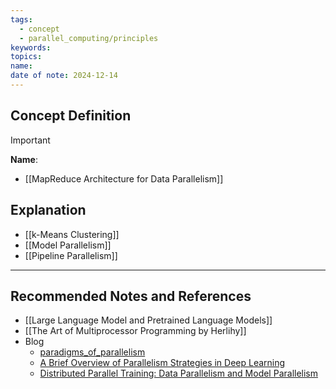 ```yaml
---
tags:
  - concept
  - parallel_computing/principles
keywords: 
topics: 
name: 
date of note: 2024-12-14
---
```


## Concept Definition

>[!important]
>**Name**: 



- [[MapReduce Architecture for Data Parallelism]]

## Explanation


- [[k-Means Clustering]]
- [[Model Parallelism]]
- [[Pipeline Parallelism]]

-----------
##  Recommended Notes and References


- [[Large Language Model and Pretrained Language Models]]
- [[The Art of Multiprocessor Programming by Herlihy]]
- Blog
	- [paradigms_of_parallelism](https://colossalai.org/docs/concepts/paradigms_of_parallelism/)
	- [A Brief Overview of Parallelism Strategies in Deep Learning](https://afmck.in/posts/2023-02-26-parallelism/)
	- [Distributed Parallel Training: Data Parallelism and Model Parallelism](https://towardsdatascience.com/distributed-parallel-training-data-parallelism-and-model-parallelism-ec2d234e3214)